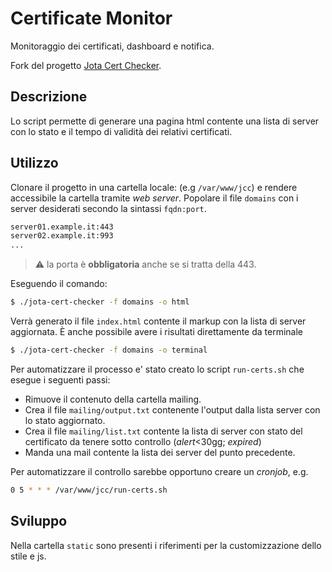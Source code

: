 # Certificate Monitor

Monitoraggio dei certificati, dashboard e notifica.

Fork del progetto [Jota Cert Checker](https://github.com/juliojsb/jota-cert-checker).


## Descrizione

Lo script permette di generare una pagina html contente una lista di server con lo stato e il tempo di validità dei relativi certificati. 

## Utilizzo

Clonare il progetto in una cartella locale: (e.g ```/var/www/jcc```) e rendere accessibile la cartella tramite _web server_.
Popolare il file ```domains``` con i server desiderati secondo la sintassi `fqdn:port`.
```bash
server01.example.it:443
server02.example.it:993
...
```
> :warning: la porta è **obbligatoria** anche se si tratta della 443.

Eseguendo il comando:
```bash
$ ./jota-cert-checker -f domains -o html
```
Verrà generato il file `index.html` contente il markup con la lista di server aggiornata.
È anche possibile avere i risultati direttamente da terminale
```bash
$ ./jota-cert-checker -f domains -o terminal
```
Per automatizzare il processo e' stato creato lo script `run-certs.sh` che esegue i seguenti passi:
- Rimuove il contenuto della cartella mailing.
- Crea il file `mailing/output.txt` contenente l'output dalla lista server con lo stato aggiornato.
- Crea il file `mailing/list.txt` contente la lista di server con stato del certificato da tenere sotto controllo (_alert_<30gg; _expired_)
- Manda una mail contente la lista dei server del punto precedente.

Per automatizzare il controllo sarebbe opportuno creare un _cronjob_, e.g.
```bash
0 5 * * * /var/www/jcc/run-certs.sh
```

## Sviluppo
Nella cartella `static` sono presenti i riferimenti per la customizzazione dello stile e js.


